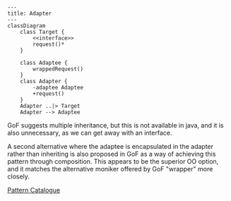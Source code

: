 ```mermaid
---
title: Adapter
---
classDiagram
    class Target {
        <<interface>>
        request()*
    }

    class Adaptee {
        wrappedRequest()
    }
    class Adapter {
        -adaptee Adaptee
        +request()
    }
    Adapter ..|> Target
    Adapter --> Adaptee
```
GoF suggests multiple inheritance, but this is not available in java, and it is also unnecessary, as we can get away 
with an interface.

A second alternative where the adaptee is encapsulated in the adapter rather than inheriting is also proposed in GoF as 
a way of achieving this pattern through composition. This appears to be the superior OO option, and it matches the
alternative moniker offered by GoF "wrapper" more closely.

[Pattern Catalogue](../../Catalogue.md)